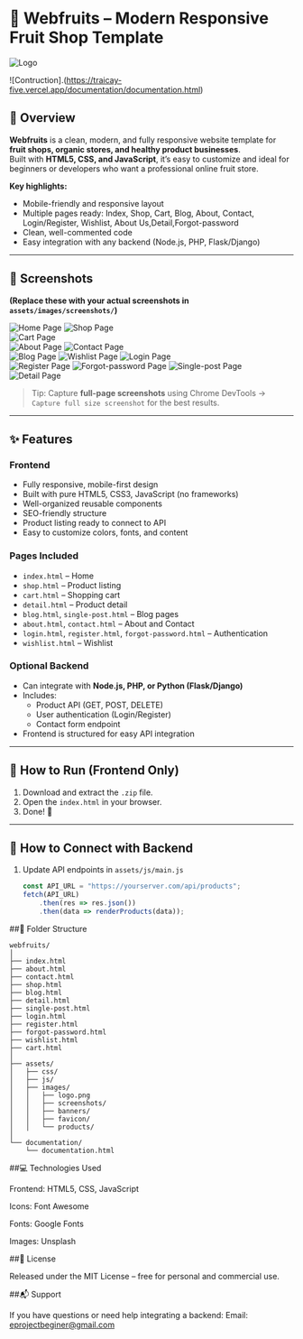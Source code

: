 # 🍎 Webfruits – Modern Responsive Fruit Shop Template

![Logo](https://github.com/HoBichLien/traicay/blob/main/logo.png?raw=true)

![Contruction].(https://traicay-five.vercel.app/documentation/documentation.html)


## 🌿 Overview
**Webfruits** is a clean, modern, and fully responsive website template for **fruit shops, organic stores, and healthy product businesses**.  
Built with **HTML5, CSS, and JavaScript**, it’s easy to customize and ideal for beginners or developers who want a professional online fruit store.

**Key highlights:**
- Mobile-friendly and responsive layout  
- Multiple pages ready: Index, Shop, Cart, Blog, About, Contact, Login/Register, Wishlist, About Us,Detail,Forgot-password
- Clean, well-commented code  
- Easy integration with any backend (Node.js, PHP, Flask/Django)  

---

## 📸 Screenshots

**(Replace these with your actual screenshots in `assets/images/screenshots/`)**

![Home Page](https://github.com/HoBichLien/traicay/blob/main/home.png?raw=true) 
![Shop Page](https://github.com/HoBichLien/traicay/blob/main/shop.png?raw=true)  
![Cart Page](https://github.com/HoBichLien/traicay/blob/main/cart.png?raw=true)  
![About Page](https://github.com/HoBichLien/traicay/blob/main/about.png?raw=true) 
![Contact Page](https://github.com/HoBichLien/traicay/blob/main/contact.png?raw=true)  
![Blog Page](https://github.com/HoBichLien/traicay/blob/main/blog.png?raw=true)
![Wishlist Page](https://github.com/HoBichLien/traicay/blob/main/wishlist.png?raw=true) 
![Login Page](https://github.com/HoBichLien/traicay/blob/main/login.png?raw=true)  
![Register Page](https://github.com/HoBichLien/traicay/blob/main/register.png?raw=true)
![Forgot-password Page](https://github.com/HoBichLien/traicay/blob/main/forgot-password.png?raw=true) 
![Single-post Page](https://github.com/HoBichLien/traicay/blob/main/single-post.png?raw=true)  
![Detail Page](https://github.com/HoBichLien/traicay/blob/main/detail.png?raw=true)

> Tip: Capture **full-page screenshots** using Chrome DevTools → `Capture full size screenshot` for the best results.

---

## ✨ Features

### Frontend
- Fully responsive, mobile-first design  
- Built with pure HTML5, CSS3, JavaScript (no frameworks)  
- Well-organized reusable components  
- SEO-friendly structure  
- Product listing ready to connect to API  
- Easy to customize colors, fonts, and content  

### Pages Included
- `index.html` – Home  
- `shop.html` – Product listing  
- `cart.html` – Shopping cart  
- `detail.html` – Product detail  
- `blog.html`, `single-post.html` – Blog pages  
- `about.html`, `contact.html` – About and Contact  
- `login.html`, `register.html`, `forgot-password.html` – Authentication  
- `wishlist.html` – Wishlist  

### Optional Backend
- Can integrate with **Node.js, PHP, or Python (Flask/Django)**  
- Includes:
  - Product API (GET, POST, DELETE)  
  - User authentication (Login/Register)  
  - Contact form endpoint  
- Frontend is structured for easy API integration  

---

## 🧭 How to Run (Frontend Only)
1. Download and extract the `.zip` file.  
2. Open the `index.html` in your browser.  
3. Done! 🎉  

---

## 🧱 How to Connect with Backend
1. Update API endpoints in `assets/js/main.js`  
   ```js
   const API_URL = "https://yourserver.com/api/products";
   fetch(API_URL)
       .then(res => res.json())
       .then(data => renderProducts(data));
##📁 Folder Structure
```
webfruits/
│
├── index.html
├── about.html
├── contact.html
├── shop.html
├── blog.html
├── detail.html
├── single-post.html
├── login.html
├── register.html
├── forgot-password.html
├── wishlist.html
├── cart.html
│
├── assets/
│   ├── css/
│   ├── js/
│   ├── images/
│   │   ├── logo.png
│   │   ├── screenshots/
│   │   ├── banners/
│   │   ├── favicon/
│   │   └── products/
│
└── documentation/
    └── documentation.html
```
##💻 Technologies Used

Frontend: HTML5, CSS, JavaScript

Icons: Font Awesome

Fonts: Google Fonts

Images: Unsplash

##📄 License

Released under the MIT License – free for personal and commercial use.

##📬 Support

If you have questions or need help integrating a backend:
Email: eprojectbeginer@gmail.com
